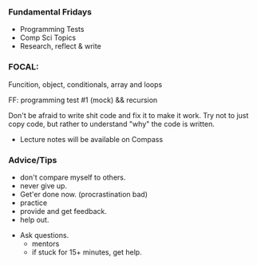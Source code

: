 ### Fundamental Fridays

- Programming Tests
- Comp Sci Topics
- Research, reflect & write

### FOCAL:

Funcition, object, conditionals, array and loops

FF: programming test #1 (mock) && recursion

Don't be afraid to write shit code and fix it to make it work. Try not to just copy code, but rather to understand "why" the code is written.

- Lecture notes will be available on Compass

### Advice/Tips

- don't compare myself to others.
- never give up.
- Get'er done now. (procrastination bad)
- practice
- provide and get feedback.
- help out.

* Ask questions.
  - mentors
  - if stuck for 15+ minutes, get help.
